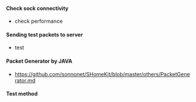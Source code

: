 #### Check sock connectivity 
 - check performance
#### Sending test packets to server
 - test
#### Packet Generator by JAVA
 - https://github.com/sonnonet/SHomeKit/blob/master/others/PacketGenerator.md
#### Test method

